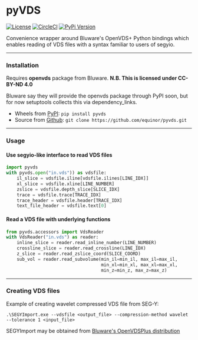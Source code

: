 # pyVDS
[![License](https://img.shields.io/badge/License-Apache%202.0-blue.svg)](https://opensource.org/licenses/Apache-2.0)
[![CircleCI](https://circleci.com/gh/equinor/pyvds/tree/master.svg?style=shield)](https://circleci.com/gh/equinor/pyvds/tree/master)
[![PyPi Version](https://img.shields.io/pypi/v/pyvds.svg)](https://pypi.org/project/pyvds/)

Convenience wrapper around Bluware's OpenVDS+ Python bindings which enables 
reading of VDS files with a syntax familiar to users of segyio.

---

### Installation

Requires **openvds** package from Bluware. **N.B. This is licensed under CC-BY-ND 4.0**

Bluware say they will provide the openvds package through PyPI soon, but for now setuptools collects this via dependency_links.

- Wheels from [PyPI](https://pypi.org/project/pyvds/): `pip install pyvds`
- Source from [Github](https://github.com/equinor/pyvds): `git clone https://github.com/equinor/pyvds.git`

---

### Usage

#### Use segyio-like interface to read VDS files ####
```python
import pyvds
with pyvds.open("in.vds")) as vdsfile:
    il_slice = vdsfile.iline[vdsfile.ilines[LINE_IDX]]
    xl_slice = vdsfile.xline[LINE_NUMBER]
    zslice = vdsfile.depth_slice[SLICE_IDX]
    trace = vdsfile.trace[TRACE_IDX]
    trace_header = vdsfile.header[TRACE_IDX]
    text_file_header = vdsfile.text[0]
```

#### Read a VDS file with underlying functions ####
```python
from pyvds.accessors import VdsReader
with VdsReader("in.vds") as reader:
    inline_slice = reader.read_inline_number(LINE_NUMBER)
    crossline_slice = reader.read_crossline(LINE_IDX)
    z_slice = reader.read_zslice_coord(SLICE_COORD)
    sub_vol = reader.read_subvolume(min_il=min_il, max_il=max_il,
                                    min_xl=min_xl, max_xl=max_xl,
                                    min_z=min_z, max_z=max_z)
```

---

### Creating VDS files

Example of creating wavelet compressed VDS file from SEG-Y:
```
.\SEGYImport.exe --vdsfile <output_file> --compression-method wavelet --tolerance 1 <input_file>
```
SEGYImport may be obtained from [Bluware's OpenVDSPlus distribution](https://bluware.jfrog.io/native/Releases-OpenVDSPlus/2.1)